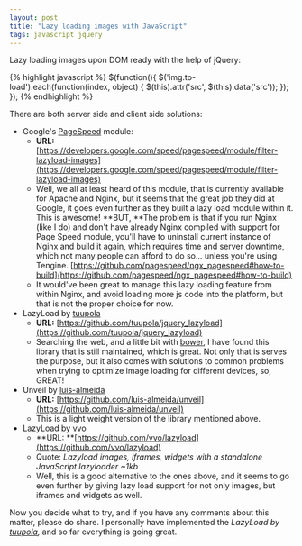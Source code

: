 ```yaml
---
layout: post
title: "Lazy loading images with JavaScript"
tags: javascript jquery
---
```


Lazy loading images upon DOM ready with the help of jQuery:

{% highlight javascript %}
$(function(){
    $('img.to-load').each(function(index, object) {
        $(this).attr('src', $(this).data('src'));
    });
});
{% endhighlight %}

There are both server side and client side solutions:

*   Google's [PageSpeed](https://developers.google.com/speed/pagespeed/module "PageSpeed") module:
    *   **URL:** [https://developers.google.com/speed/pagespeed/module/filter-lazyload-images](https://developers.google.com/speed/pagespeed/module/filter-lazyload-images)
    *   Well, we all at least heard of this module, that is currently available for Apache and Nginx, but it seems that the great job they did at Google, it goes even further as they built a lazy load module within it. This is awesome! **BUT, **The problem is that if you run Nginx (like I do) and don't have already Nginx compiled with support for Page Speed module, you'll have to uninstall current instance of Nginx and build it again, which requires time and server downtime, which not many people can afford to do so... unless you're using Tengine. [https://github.com/pagespeed/ngx_pagespeed#how-to-build](https://github.com/pagespeed/ngx_pagespeed#how-to-build)
    *   It would've been great to manage this lazy loading feature from within Nginx, and avoid loading more js code into the platform, but that is not the proper choice for now.
*   LazyLoad by [tuupola](https://github.com/tuupola)
    *   **URL:** [https://github.com/tuupola/jquery_lazyload](https://github.com/tuupola/jquery_lazyload)
    *   Searching the web, and a little bit with [bower](http://bower.io/), I have found this library that is still maintained, which is great. Not only that is serves the purpose, but it also comes with solutions to common problems when trying to optimize image loading for different devices, so, GREAT!
*   Unveil by [luis-almeida](https://github.com/luis-almeida)
    *   **URL:** [https://github.com/luis-almeida/unveil](https://github.com/luis-almeida/unveil)
    *   This is a light weight version of the library mentioned above.
*   LazyLoad by [vvo](https://github.com/vvo)
    *   **URL: **[https://github.com/vvo/lazyload](https://github.com/vvo/lazyload)
    *   Quote: _Lazyload images, iframes, widgets with a standalone JavaScript lazyloader ~1kb_
    *   Well, this is a good alternative to the ones above, and it seems to go even further by giving lazy load support for not only images, but iframes and widgets as well.

Now you decide what to try, and if you have any comments about this matter, please do share. I personally have implemented the _LazyLoad by [tuupola](https://github.com/tuupola),_ and so far everything is going great.
